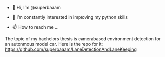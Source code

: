 - 👋 Hi, I’m @superbaaam
- 👀 I’m constantly interested in improving my python skills

- 📫 How to reach me ...

<!---
superbaaam/superbaaam is a ✨ special ✨ repository because its `README.md` (this file) appears on your GitHub profile.
You can click the Preview link to take a look at your changes.
--->


The topic of my bachelors thesis is camerabased environment detection for an autonmous model car. 
Here is the repo for it: https://github.com/superbaaam/LaneDetectionAndLaneKeeping
